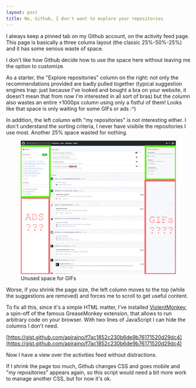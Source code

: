 ```yaml
---
layout: post
title: No, Github, I don't want to explore your repositories
---
```


I always keep a pinned tab on my Github account, on the activity feed page. This page is basically a three colums layout (the classic 25%-50%-25%) and it has some serious waste of space.

I don't like how Github decide how to use the space here without leaving me the option to customize.

As a starter, the "Explore repositories" column on the right: not only the recommendations provided are badly pulled together (typical suggestion engines trap: just because I've looked and bought a bra on your website, it doesn't mean that from now I'm interested in all sort of bras) but the column also wastes an entire +1000px column using only a fistful of them! Looks like that space is only waiting for some GIFs or ads :^)

In addition, the left column with "my repositories" is not interesting either. I don't understand the sorting criteria, I never have visibile the repositories I use most. Another 25% space wasted for nothing.

<figure>
    <img src="/assets/github-space-wasted.png">
    <figcaption>Unused space for GIFs</figcaption>
</figure>

Worse, if you shrink the page size, the left column moves to the top (while the suggestions are removed) and forces me to scroll to get useful content.

To fix all this, since it's a simple HTML matter, I've installed [ViolentMonkey](https://github.com/violentmonkey/violentmonkey), a spin-off of the famous GreaseMonkey extension, that allows to run arbitrary code on your browser. With two lines of JavaScript I can hide the columns I don't need.

[https://gist.github.com/apiraino/f7ac1852c230b6de9b76171520d29dc4](https://gist.github.com/apiraino/f7ac1852c230b6de9b76171520d29dc4)

Now I have a view over the activities feed without distractions.

If I shrink the page too much, Github changes CSS and goes mobile and "my repositories" appears again, so this script would need a bit more work to manage another CSS, but for now it's ok.
